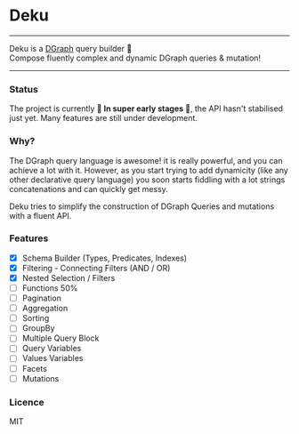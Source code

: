 # Deku
---

Deku is a [DGraph](https://github.com/dgraph-io/dgraph) query builder 🦸 </br>
Compose fluently complex and dynamic DGraph queries & mutation!

---

### Status
The project is currently **🦸 In super early stages 🦸**, the API hasn't stabilised just yet.
Many features are still under development.

### Why?
The DGraph query language is awesome! it is really powerful, and you can achieve a lot with it.
However, as you start trying to add dynamicity (like any other declarative query language) you soon starts
fiddling with a lot strings concatenations and can quickly get messy.

Deku tries to simplify the construction of DGraph Queries and mutations with a fluent API.

### Features

- [x] Schema Builder (Types, Predicates, Indexes)
- [x] Filtering - Connecting Filters (AND / OR)
- [x] Nested Selection / Filters
- [ ] Functions 50%
- [ ] Pagination
- [ ] Aggregation
- [ ] Sorting
- [ ] GroupBy
- [ ] Multiple Query Block
- [ ] Query Variables
- [ ] Values Variables
- [ ] Facets
- [ ] Mutations

### Licence
MIT

